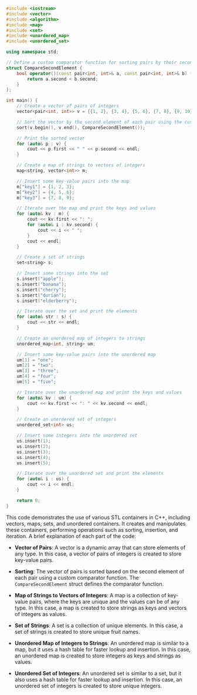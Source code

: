 ```c++
#include <iostream>
#include <vector>
#include <algorithm>
#include <map>
#include <set>
#include <unordered_map>
#include <unordered_set>

using namespace std;

// Define a custom comparator function for sorting pairs by their second element
struct CompareSecondElement {
    bool operator()(const pair<int, int>& a, const pair<int, int>& b) {
        return a.second < b.second;
    }
};

int main() {
    // Create a vector of pairs of integers
    vector<pair<int, int>> v = {{1, 2}, {3, 4}, {5, 6}, {7, 8}, {9, 10}};

    // Sort the vector by the second element of each pair using the custom comparator
    sort(v.begin(), v.end(), CompareSecondElement());

    // Print the sorted vector
    for (auto& p : v) {
        cout << p.first << " " << p.second << endl;
    }

    // Create a map of strings to vectors of integers
    map<string, vector<int>> m;

    // Insert some key-value pairs into the map
    m["key1"] = {1, 2, 3};
    m["key2"] = {4, 5, 6};
    m["key3"] = {7, 8, 9};

    // Iterate over the map and print the keys and values
    for (auto& kv : m) {
        cout << kv.first << ": ";
        for (auto& i : kv.second) {
            cout << i << " ";
        }
        cout << endl;
    }

    // Create a set of strings
    set<string> s;

    // Insert some strings into the set
    s.insert("apple");
    s.insert("banana");
    s.insert("cherry");
    s.insert("durian");
    s.insert("elderberry");

    // Iterate over the set and print the elements
    for (auto& str : s) {
        cout << str << endl;
    }

    // Create an unordered map of integers to strings
    unordered_map<int, string> um;

    // Insert some key-value pairs into the unordered map
    um[1] = "one";
    um[2] = "two";
    um[3] = "three";
    um[4] = "four";
    um[5] = "five";

    // Iterate over the unordered map and print the keys and values
    for (auto& kv : um) {
        cout << kv.first << ": " << kv.second << endl;
    }

    // Create an unordered set of integers
    unordered_set<int> us;

    // Insert some integers into the unordered set
    us.insert(1);
    us.insert(2);
    us.insert(3);
    us.insert(4);
    us.insert(5);

    // Iterate over the unordered set and print the elements
    for (auto& i : us) {
        cout << i << endl;
    }

    return 0;
}
```

This code demonstrates the use of various STL containers in C++, including vectors, maps, sets, and unordered containers. It creates and manipulates these containers, performing operations such as sorting, insertion, and iteration. A brief explanation of each part of the code:

- **Vector of Pairs**: A vector is a dynamic array that can store elements of any type. In this case, a vector of pairs of integers is created to store key-value pairs.

- **Sorting**: The vector of pairs is sorted based on the second element of each pair using a custom comparator function. The `CompareSecondElement` struct defines the comparator function.

- **Map of Strings to Vectors of Integers**: A map is a collection of key-value pairs, where the keys are unique and the values can be of any type. In this case, a map is created to store strings as keys and vectors of integers as values.

- **Set of Strings**: A set is a collection of unique elements. In this case, a set of strings is created to store unique fruit names.

- **Unordered Map of Integers to Strings**: An unordered map is similar to a map, but it uses a hash table for faster lookup and insertion. In this case, an unordered map is created to store integers as keys and strings as values.

- **Unordered Set of Integers**: An unordered set is similar to a set, but it also uses a hash table for faster lookup and insertion. In this case, an unordered set of integers is created to store unique integers.